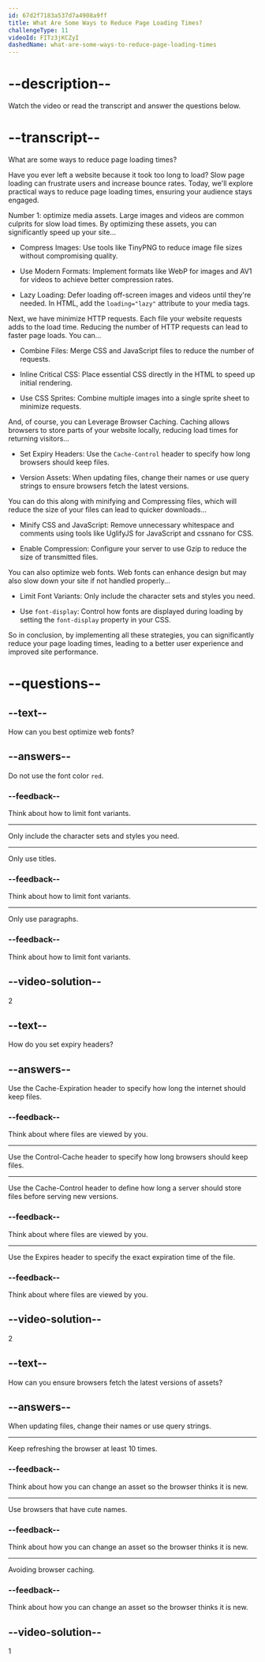 ```yaml
---
id: 67d2f7183a537d7a4908a9ff
title: What Are Some Ways to Reduce Page Loading Times?
challengeType: 11
videoId: FITz3jKCZyI
dashedName: what-are-some-ways-to-reduce-page-loading-times
---
```


# --description--

Watch the video or read the transcript and answer the questions below.

# --transcript--

What are some ways to reduce page loading times?

Have you ever left a website because it took too long to load? Slow page loading can frustrate users and increase bounce rates. Today, we'll explore practical ways to reduce page loading times, ensuring your audience stays engaged.

Number 1: optimize media assets. Large images and videos are common culprits for slow load times. By optimizing these assets, you can significantly speed up your site...

- Compress Images: Use tools like TinyPNG to reduce image file sizes without compromising quality.

- Use Modern Formats: Implement formats like WebP for images and AV1 for videos to achieve better compression rates.

- Lazy Loading: Defer loading off-screen images and videos until they're needed. In HTML, add the `loading="lazy"` attribute to your media tags.

Next, we have minimize HTTP requests. Each file your website requests adds to the load time. Reducing the number of HTTP requests can lead to faster page loads. You can...

- Combine Files: Merge CSS and JavaScript files to reduce the number of requests.

- Inline Critical CSS: Place essential CSS directly in the HTML to speed up initial rendering.

- Use CSS Sprites: Combine multiple images into a single sprite sheet to minimize requests.

And, of course, you can Leverage Browser Caching. Caching allows browsers to store parts of your website locally, reducing load times for returning visitors...

- Set Expiry Headers: Use the `Cache-Control` header to specify how long browsers should keep files.

- Version Assets: When updating files, change their names or use query strings to ensure browsers fetch the latest versions.

You can do this along with minifying and Compressing files, which will reduce the size of your files can lead to quicker downloads...

- Minify CSS and JavaScript: Remove unnecessary whitespace and comments using tools like UglifyJS for JavaScript and cssnano for CSS.

- Enable Compression: Configure your server to use Gzip to reduce the size of transmitted files.

You can also optimize web fonts. Web fonts can enhance design but may also slow down your site if not handled properly...

- Limit Font Variants: Only include the character sets and styles you need.

- Use `font-display`: Control how fonts are displayed during loading by setting the `font-display` property in your CSS.

So in conclusion, by implementing all these strategies, you can significantly reduce your page loading times, leading to a better user experience and improved site performance.

# --questions--

## --text--

How can you best optimize web fonts?

## --answers--

Do not use the font color `red`.

### --feedback--

Think about how to limit font variants.

---

Only include the character sets and styles you need.

---

Only use titles.

### --feedback--

Think about how to limit font variants.

---

Only use paragraphs.

### --feedback--

Think about how to limit font variants.

## --video-solution--

2

## --text--

How do you set expiry headers?

## --answers--

Use the Cache-Expiration header to specify how long the internet should keep files.

### --feedback--

Think about where files are viewed by you.

---

Use the Control-Cache header to specify how long browsers should keep files.

---

Use the Cache-Control header to define how long a server should store files before serving new versions.

### --feedback--

Think about where files are viewed by you.

---

Use the Expires header to specify the exact expiration time of the file.

### --feedback--

Think about where files are viewed by you.

## --video-solution--

2

## --text--

How can you ensure browsers fetch the latest versions of assets?

## --answers--

When updating files, change their names or use query strings.

---

Keep refreshing the browser at least 10 times.

### --feedback--

Think about how you can change an asset so the browser thinks it is new.

---

Use browsers that have cute names.

### --feedback--

Think about how you can change an asset so the browser thinks it is new.

---

Avoiding browser caching.

### --feedback--

Think about how you can change an asset so the browser thinks it is new.

## --video-solution--

1
